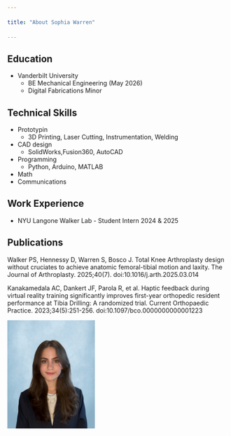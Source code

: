 ```yaml
---

title: "About Sophia Warren"

---
```


## Education

* Vanderbilt University
  * BE Mechanical Engineering (May 2026)
  * Digital Fabrications Minor

## Technical Skills

* Prototypin
  * 3D Printing, Laser Cutting, Instrumentation, Welding
* CAD design
  * SolidWorks,Fusion360, AutoCAD
* Programming
  * Python, Arduino, MATLAB
* Math
* Communications

## Work Experience

* NYU Langone Walker Lab - Student Intern 2024 & 2025

## Publications 

Walker PS, Hennessy D, Warren S, Bosco J. Total Knee Arthroplasty design without cruciates to achieve anatomic femoral-tibial motion and laxity. The Journal of Arthroplasty. 2025;40(7). doi:10.1016/j.arth.2025.03.014 

Kanakamedala AC, Dankert JF, Parola R, et al. Haptic feedback during virtual reality training significantly improves first-year orthopedic resident performance at Tibia Drilling: A randomized trial. Current Orthopaedic Practice. 2023;34(5):251-256. doi:10.1097/bco.0000000000001223 

<img src="/assets/img/Self Portrait 9_12_25.jpg" alt="Sophia Warren" style="width:200px;"/>
